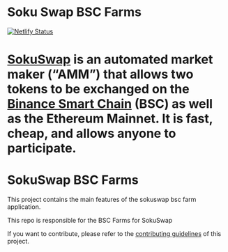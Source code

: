 
# Soku Swap BSC Farms

[![Netlify Status](https://api.netlify.com/api/v1/badges/c6ef7e73-4a84-410d-83b0-b89326787dff/deploy-status)](https://app.netlify.com/sites/swap-master/deploys)

[SokuSwap](https://sokuswap.finance/) is an automated market maker (“**AMM**”) that allows two tokens to be exchanged on the [Binance Smart Chain](https://www.binance.org/en/smartChain) (BSC) as well as the Ethereum Mainnet. It is fast, cheap, and allows anyone to participate.
=======
# SokuSwap BSC Farms

This project contains the main features of the sokuswap bsc farm application.

This repo is responsible for the BSC Farms for SokuSwap

If you want to contribute, please refer to the [contributing guidelines](./CONTRIBUTING.md) of this project.